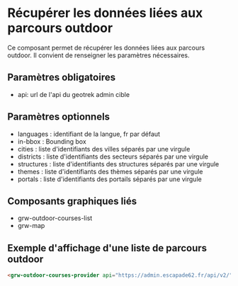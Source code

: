 # Récupérer les données liées aux parcours outdoor

Ce composant permet de récupérer les données liées aux parcours outdoor. Il convient de renseigner les paramètres nécessaires.

## Paramètres obligatoires

- api: url de l'api du geotrek admin cible

## Paramètres optionnels

- languages : identifiant de la langue, fr par défaut
- in-bbox : Bounding box
- cities : liste d'identifiants des villes séparés par une virgule
- districts : liste d'identifiants des secteurs séparés par une virgule
- structures : liste d'identifiants des structures séparés par une virgule
- themes : liste d'identifiants des thèmes séparés par une virgule
- portals : liste d'identifiants des portails séparés par une virgule

## Composants graphiques liés

- grw-outdoor-courses-list
- grw-map

## Exemple d'affichage d'une liste de parcours outdoor

```html
<grw-outdoor-courses-provider api="https://admin.escapade62.fr/api/v2/" themes="1,2"></grw-outdoor-courses-provider><grw-outdoor-courses-list></grw-outdoor-courses-list>
```
